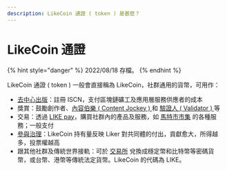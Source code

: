 ```yaml
---
description: LikeCoin 通證 ( token ) 是甚麼？
---
```


# LikeCoin 通證

{% hint style="danger" %}
2022/08/18 存檔。
{% endhint %}

LikeCoin 通證 ( token ) 一般會直接稱為 LikeCoin，社群通用的貨幣，可用作：

* [去中心出版](../../../general-guides/decentralized-publishing/)：註冊 ISCN，支付區塊鏈礦工及應用層服務供應者的成本
* 獎賞：鼓勵創作者、[內容伯樂 ( Content Jockey ) ](../../../user-guide/liker-land/superlike.md)和 [驗證人 ( Validator ) ](../../../general-guides/stake/)等
* 交易：透過 [LIKE pay](../../../general-guides/wallet/like-pay.md)，購買社群內的產品及服務，如 [馬特市市集](../community/products-and-services.md) 的各種服務；一般支付
* [參與治理](../../../general-guides/governance/)：LikeCoin 持有量反映 Liker 對共同體的付出，貢獻愈大，所得越多，投票權越高
* 跟其他社群及傳統世界接軌：可於 [交易所](../../../general-guides/trade/) 兌換成穩定幣和比特幣等密碼貨幣，或台幣、港幣等傳統法定貨幣。LikeCoin 的代碼為 LIKE。
